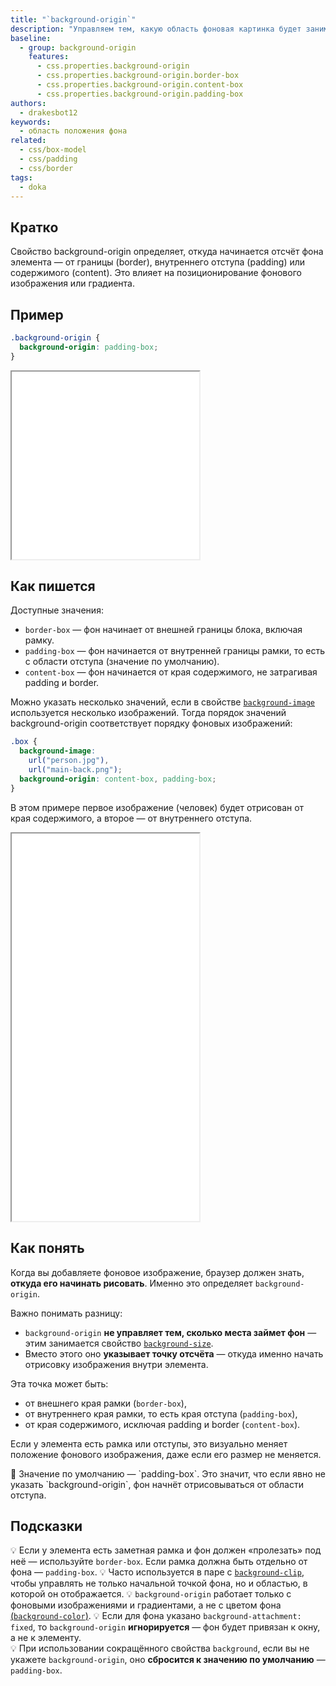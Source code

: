 ```yaml
---
title: "`background-origin`"
description: "Управляем тем, какую область фоновая картинка будет занимать внутри элемента."
baseline:
  - group: background-origin
    features:
      - css.properties.background-origin
      - css.properties.background-origin.border-box
      - css.properties.background-origin.content-box
      - css.properties.background-origin.padding-box
authors:
  - drakesbot12
keywords:
  - область положения фона
related:
  - css/box-model
  - css/padding
  - css/border
tags:
  - doka
---
```


## Кратко

Свойство background-origin определяет, откуда начинается отсчёт фона элемента — от границы (border), внутреннего отступа (padding) или содержимого (content). Это влияет на позиционирование фонового изображения или градиента.

## Пример

```css
.background-origin {
  background-origin: padding-box;
}
```

<iframe title="Пример background-origin" src="demos/basic/" height="300"></iframe>

## Как пишется

Доступные значения:

- `border-box` — фон начинает от внешней границы блока, включая рамку.
- `padding-box` — фон начинается от внутренней границы рамки, то есть с области отступа (значение по умолчанию).
- `content-box` — фон начинается от края содержимого, не затрагивая padding и border.

Можно указать несколько значений, если в свойстве [`background-image`](/css/background-image/) используется несколько изображений. Тогда порядок значений background-origin соответствует порядку фоновых изображений:

```css
.box {
  background-image:
    url("person.jpg"),
    url("main-back.png");
  background-origin: content-box, padding-box;
}
```
В этом примере первое изображение (человек) будет отрисован от края содержимого, а второе — от внутреннего отступа.

<iframe title="Интерактивная демка background-origin" src="demos/practis/" height="620"></iframe>

## Как понять

Когда вы добавляете фоновое изображение, браузер должен знать, **откуда его начинать рисовать**. Именно это определяет `background-origin`.

Важно понимать разницу:

- `background-origin` **не управляет тем, сколько места займет фон** — этим занимается свойство [`background-size`](/css/background-size/).
- Вместо этого оно **указывает точку отсчёта** — откуда именно начать отрисовку изображения внутри элемента.

Эта точка может быть:

- от внешнего края рамки (`border-box`),
- от внутреннего края рамки, то есть края отступа (`padding-box`),
- от края содержимого, исключая padding и border (`content-box`).

Если у элемента есть рамка или отступы, это визуально меняет положение фонового изображения, даже если его размер не меняется.

<aside>🧠 Значение по умолчанию — `padding-box`. Это значит, что если явно не указать `background-origin`, фон начнёт отрисовываться от области отступа.</aside>

## Подсказки

💡 Если у элемента есть заметная рамка и фон должен «пролезать» под неё — используйте `border-box`. Если рамка должна быть отдельно от фона — `padding-box`.
💡 Часто используется в паре с [`background-clip`](/css/background-clip/), чтобы управлять не только начальной точкой фона, но и областью, в которой он отображается.
💡 `background-origin` работает только с фоновыми изображениями и градиентами, а не с цветом фона [(`background-color`)](/css/background-color/).
💡 Если для фона указано `background-attachment: fixed`, то `background-origin` **игнорируется** — фон будет привязан к окну, а не к элементу.  
💡 При использовании сокращённого свойства `background`, если вы не укажете `background-origin`, оно **сбросится к значению по умолчанию** — `padding-box`.

